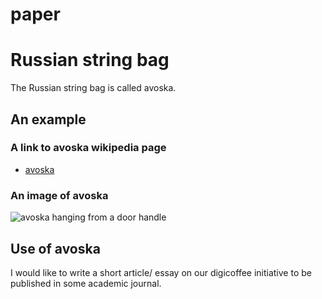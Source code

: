 paper
=====

# Russian string bag

The Russian string bag is called avoska.

## An example
### A link to avoska wikipedia page
- [avoska](http://en.wikipedia.org/wiki/String_bag)

### An image of avoska

![avoska hanging from a door handle](http://en.wikipedia.org/wiki/File:Avoska.jpg)

## Use of avoska



I would like to write a short article/ essay on our digicoffee initiative to be published in some academic journal.
